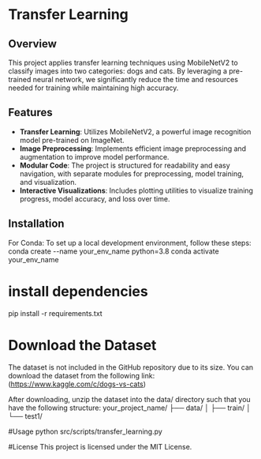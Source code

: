 # Transfer Learning

## Overview
This project applies transfer learning techniques using MobileNetV2 to classify images into two categories: dogs and cats. By leveraging a pre-trained neural network, we significantly reduce the time and resources needed for training while maintaining high accuracy.

## Features
- **Transfer Learning**: Utilizes MobileNetV2, a powerful image recognition model pre-trained on ImageNet.
- **Image Preprocessing**: Implements efficient image preprocessing and augmentation to improve model performance.
- **Modular Code**: The project is structured for readability and easy navigation, with separate modules for preprocessing, model training, and visualization.
- **Interactive Visualizations**: Includes plotting utilities to visualize training progress, model accuracy, and loss over time.

## Installation

For Conda:
To set up a local development environment, follow these steps:
conda create --name your_env_name python=3.8
conda activate your_env_name

# install dependencies
pip install -r requirements.txt

# Download the Dataset
The dataset is not included in the GitHub repository due to its size. You can download the dataset from the following link: (https://www.kaggle.com/c/dogs-vs-cats)

After downloading, unzip the dataset into the data/ directory such that you have the following structure:
your_project_name/
├── data/
│   ├── train/
│   └── test1/


#Usage
python src/scripts/transfer_learning.py

#License
This project is licensed under the MIT License.
